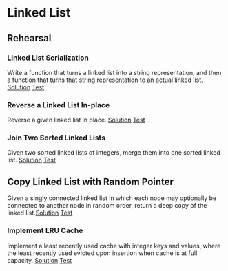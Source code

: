 # Linked List

## Rehearsal

### Linked List Serialization

Write a function that turns a linked list into a string representation, and then a function that turns that string representation to an actual linked list. [Solution](serialization.go) [Test](serialization_test.go)

### Reverse a Linked List In-place

Reverse a given linked list in place. [Solution](reverse_in_place.go) [Test](reverse_in_place_test.go)

### Join Two Sorted Linked Lists

Given two sorted linked lists of integers, merge them into one sorted linked list. [Solution](join_sorted_lists.go) [Test](join_sorted_lists_test.go)

## Copy Linked List with Random Pointer

Given a singly connected linked list in which each node may optionally be connected to another node in random order, return a deep copy of the linked list.[Solution](copy_linklist_with_random_pointer.go) [Test](copy_linklist_with_random_pointer_test.go)

### Implement LRU Cache

Implement a least recently used cache with integer keys and values, where the least recently used evicted upon insertion when cache is at full capacity. [Solution](lru_cache.go) [Test](lru_cache_test.go)
